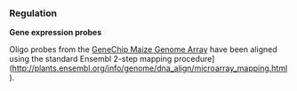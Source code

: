 ### Regulation

**Gene expression probes**

Oligo probes from the [GeneChip Maize Genome
Array](https://www.thermofisher.com/order/catalog/product/900614?SID=srch-hj-900614)
have been aligned using the standard Ensembl 2-step mapping
procedure](http://plants.ensembl.org/info/genome/dna_align/microarray_mapping.html).

